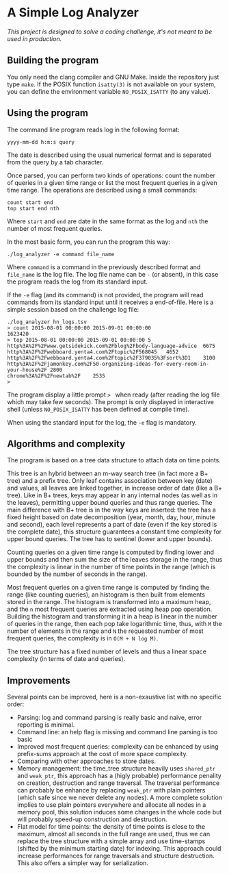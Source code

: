 A Simple Log Analyzer
=====================

*This project is designed to solve a coding challenge, it's not meant to be
used in production.*

## Building the program ##

You only need the clang compiler and GNU Make. Inside the repository just type
`make`. If the POSIX function `isatty(3)` is not available on your system, you
can define the environment variable `NO_POSIX_ISATTY` (to any value).

## Using the program ##

The command line program reads log in the following format:

    yyyy-mm-dd h:m:s query

The date is described using the usual numerical format and is separated from the
query by a tab character.

Once parsed, you can perform two kinds of operations: count the number of
queries in a given time range or list the most frequent queries in a given time
range. The operations are described using a small commands:

    count start end
    top start end nth

Where `start` and `end` are date in the same format as the log and `nth` the
number of most frequent queries.

In the most basic form, you can run the program this way:

    ./log_analyzer -e command file_name

Where `command` is a command in the previously described format and `file_name`
is the log file. The log file name can be `-` (or absent), in this case the
program reads the log from its standard input.

If the `-e` flag (and its command) is not provided, the program will read
commands from its standard input until it receives a end-of-file. Here is a
simple session based on the challenge log file:

    ./log_analyzer hn_logs.tsv
    > count 2015-08-01 00:00:00 2015-09-01 00:00:00
    1623420
    > top 2015-08-01 00:00:00 2015-09-01 00:00:00 5
    http%3A%2F%2Fwww.getsidekick.com%2Fblog%2Fbody-language-advice	6675
    http%3A%2F%2Fwebboard.yenta4.com%2Ftopic%2F568045	4652
    http%3A%2F%2Fwebboard.yenta4.com%2Ftopic%2F379035%3Fsort%3D1	3100
    http%3A%2F%2Fjamonkey.com%2F50-organizing-ideas-for-every-room-in-your-house%2F	2800
    chrome%3A%2F%2Fnewtab%2F	2535
    >

The program display a little prompt `> ` when ready (after reading the log file
    which may take few seconds). The prompt is only displayed in interactive
shell (unless `NO_POSIX_ISATTY` has been defined at compile time).

When using the standard input for the log, the `-e` flag is mandatory.

## Algorithms and complexity ##

The program is based on a tree data structure to attach data on time points.

This tree is an hybrid between an m-way search tree (in fact more a B+ tree) and
a prefix tree. Only leaf contains association between key (date) and values, all
leaves are linked together, in increase order of date (like a B+ tree). Like in
B+ trees, keys may appear in any internal nodes (as well as in the leaves),
permitting upper bound queries and thus range queries. The main difference
with B+ tree is in the way keys are inserted: the tree has a fixed height
based on date decomposition (year, month, day, hour, minute and second), each
level represents a part of date (even if the key stored is the complete date),
this structure guarantees a constant time complexity for upper bound queries.
The tree has to sentinel (lower and upper bounds).

Counting queries on a given time range is computed by finding lower and upper
bounds and then sum the size of the leaves storage in the range, thus the
complexity is linear in the number of time points in the range (which is bounded
by the number of seconds in the range).

Most frequent queries on a given time range is computed by finding the range
(like counting queries), an histogram is then built from elements stored in the
range. The histogram is transformed into a maximum heap, and the `n` most
frequent queries are extracted using heap pop operation. Building the histogram
and transforming it in a heap is linear in the number of queries in the range,
then each pop take logarithmic time, thus, with `M` the number of elements in
the range and `N` the requested number of most frequent queries, the complexity
is in `O(M + N log M)`.

The tree structure has a fixed number of levels and thus a linear space
complexity (in terms of date and queries).

## Improvements ##

Several points can be improved, here is a non-exaustive list with no specific
order:

* Parsing: log and command parsing is really basic and naive, error reporting is
minimal.
* Command line: an help flag is missing and command line parsing is too basic
* Improved most frequent queries: complexity can be enhanced by using
prefix-sums approach at the cost of more space complexity.
* Comparing with other approaches to store dates.
* Memory management: the time_tree structure heavily uses `shared_ptr` and
`weak_ptr`, this approach has a (higly probable) performance penality on
creation, destruction and range traversal. The traversal performance can
probably be enhance by replacing `weak_ptr` with plain pointers (which safe
since we never delete any nodes). A more complete solution implies to use
plain pointers everywhere and allocate all nodes in a memory pool, this solution
induces some changes in the whole code but will probably speed-up construction
and destruction.
* Flat model for time points: the density of time points is close to the
maximum, almost all seconds in the full range are used, thus we can replace the
tree structure with a simple array and use time-stamps (shifted by the minimum
starting date) for indexing. This approach could increase performances for
range traversals and structure destruction. This also offers a simpler way for
serialization.
